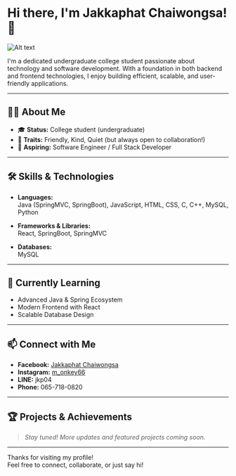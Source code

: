 # Hi there, I'm Jakkaphat Chaiwongsa! 👋

![Alt text](myphoto.jpg)

I'm a dedicated undergraduate college student passionate about technology and software development. With a foundation in both backend and frontend technologies, I enjoy building efficient, scalable, and user-friendly applications.

---

## 👨‍💻 About Me

- 🎓 **Status:** College student (undergraduate)
- 🤝 **Traits:** Friendly, Kind, Quiet (but always open to collaboration!)
- 🚀 **Aspiring:** Software Engineer / Full Stack Developer

---

## 🛠️ Skills & Technologies

- **Languages:**  
  Java (SpringMVC, SpringBoot), JavaScript, HTML, CSS, C, C++, MySQL, Python

- **Frameworks & Libraries:**  
  React, SpringBoot, SpringMVC

- **Databases:**  
  MySQL

---

## 🌱 Currently Learning

- Advanced Java & Spring Ecosystem
- Modern Frontend with React
- Scalable Database Design

---

## 📫 Connect with Me

- **Facebook:** [Jakkaphat Chaiwongsa](https://facebook.com/jakkaphat.chaiwongsa)
- **Instagram:** [m_onkey66](https://instagram.com/m_onkey66)
- **LINE:** jkp04
- **Phone:** 065-718-0820

---

## 🏆 Projects & Achievements

> _Stay tuned! More updates and featured projects coming soon._

---

Thanks for visiting my profile!  
Feel free to connect, collaborate, or just say hi!  
